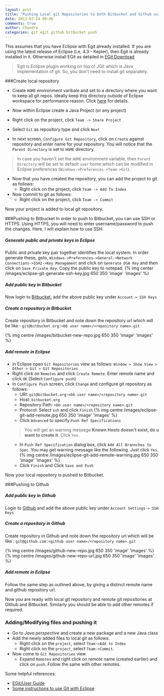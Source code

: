 ```yaml
---
layout: post
title: "Pushing Local git Repositories to both Bitbucket and Github using EGit"
date: 2013-07-24 00:46
comments: true
author: Chandra
categories: git egit github bitbucket push
---
```

This assumes that you have Eclipse with Egit already installed. If you are using the latest release of Eclipse (i.e, 4.3 - Kepler), then Egit is already installed in it. Otherwise install EGit as detailed in [EGit Download](http://www.eclipse.org/egit/download/)

> Egit is Eclipse plugin working on top of JGit which is Java implementation of git. So, you don't need to install git separately.

<!--more-->

###Create local repository

- Create `HOME` environment varibale and set to a directory where you want to keep all git repos. Ideally keep this directory outside of Eclipse workspace for performance reason. Click [here](http://wiki.eclipse.org/EGit/User_Guide#Considerations_for_Git_Repositories_to_be_used_in_Eclipse) for details.

- Now within Eclipse create a Java Project (or any project)
- Right click on the project, click `Team -> Share Project`
- Select `Git` as repository type and click `Next`
- In next screen, `Configure Git Repository`, click on `Create` against repository and enter name for your repository. You will notice that the `Parent Directory` is set to `HOME` directory. 
> In case you haven't set the `HOME` environment variable, then `Parent Directory` will be set to default `user` home which can be modified in Eclipse preferences (`Windows->Preferences->Team->Git`).
- Now that you have created the repository, you can add the project to git as follows:
    - Right click on the project, click `Team -> Add To Index`
- Now commit to git as follows:
    - Right click on the project, click `Team -> Commit`
    
Now your project is added to local git repository.

###Pushing to Bitbucket
In order to push to Bitbucket, you can use SSH or HTTPS. Using HTTPS, you will need to enter username/password to push the changes. Here, I will explain how to use SSH.

##### Generate public and private keys in Eclipse

  Public and private key pair together identifies the local system. In order generate these, goto, `Windows->Preferences->General->Network Connections->SSH2->Key Management` and click on `Generate DSA Key` and then click on `Save Private Key`. Copy the public key to notepad.
{% img center /images/eclipse-git-generate-ssh-key.jpg 650 350 'image' 'images' %}

##### Add public key in Bitbucket
Now login to [Bitbucket](https://bitbucket.org), add the above public key under `Account-> SSH Keys`

##### Create a repository in Bitbucket
Create repository in Bitbucket and note down the repository url which will be like : `git@bitbucket.org:<bb user name>/<repository name>.git`

{% img centre /images/bitbucket-new-repo.jpg 650 350 'image' 'images' %}

##### Add remote in Eclipse
- In Eclipse open `Git Repositories` view as follows:
`Window > Show View > Other > Git > Git Repositories`
- Right click on `Remotes` and click `Create Remote`. Enter remote name and click `OK` (Select `Configure push`)
-  In `Configure Push` screen, click `Change` and configure git repository as follows:
    - URI: `git@bitbucket.org:<bb user name>/<repository name>.git`
    - Host: `bitbucket.org`
    - Repository Path: `<bb user name>/<repository name>.git`
    - Protocol: Select `ssh` and click `Finish`
    {% img centre /images/eclipse-git-add-remote.jpg 650 350 'image' 'images' %}
    - Click `Advanced` to specify `Push Ref Specifications`
    > You will get an warning message **Known Hosts doesn't exist, do u want to create it**. Click `Yes`.
    - In `Push Ref Specification` dialog box, click `Add All Brannches to Spec`. You may get warning message like the following. Just click `Yes`.
    {% img centre /images/eclipse-git-add-remote-warning.jpg 650 350 'image' 'images' %}
    - Click `Finish` and Click `Save and Push`

Now your local repository is pushed to Bitbucket.

###Pushing to Github

##### Add public key in Github
Login to [Github](https://github.com/) and add the above public key under `Account Settings-> SSH Keys`

##### Create a repository in Github
Create repository in Github and note down the repository url which will be like : `git@github.com:<github user name>/<repository name>.git`

{% img centre /images/github-new-repo.jpg 650 350 'image' 'images' %}
{% img centre /images/github-new-repo-url.jpg 650 350 'image' 'images' %}

##### Add remote in Eclipse
Follow the same step as outlined above, by giving a distinct remote name and github repository url.

Now you are ready with local git repository and remote git repositories at Github and Bitbucket. Similarly you should be able to add other remotes if required.

### Adding/Modifying files and pushing it
- Go to *Java perspective* and create a new package and a new Java class
- Add the newly added files to local git as follows:
    - Right click on the `project`, select `Team->Add to Index`
    - Right click on the `project`, select `Team->Commit`.
- Now come to `Git Repositories` view
    - Expand `Remotes` and right click on remote name (created earlier) and click on `push`. Follow the same with other remotes.

Some helpful references:

- [EGit/User Guide](http://wiki.eclipse.org/EGit/User_Guide)
- [Some instructions to use Git with Eclipse](http://www.slideshare.net/jlsantoso/some-instructions-to-use-git-with-eclipse)
